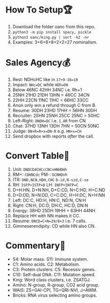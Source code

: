 # How To Setup🏆
1. Download the folder oanc from this repo.
2. ```python3 -m pip install spacy, pickle```
4. ```python3 oanc/king.py | sort -k2 -nr```
5. Examples: 3+6+6+8+2+2=27 nominalism.

# Sales Agency💰
1. Rest: NDHcHC like in ```17+9-16=10```
10. Impact: ```NHc=DC``` while ```HDh=DH```
5. Below 46NC 42HH 34NC i.e. Rh+1
6. 25NH 21HD 21DH 13HN = 46CC 34CN
7. 22HH 22CN 11NC 11HC = 66HC 33CC
8. Anon only win a refund through C from B.
10. Resume: 30DH 23HD 17HH = 56HN 30DH
9. Recruiter: 25HN 25NH 25CC 25NC = 50HC 
10. Left-Right: ```DNDH=DC``` i.e. ```1.8R``` from CN
11. Chat: 37HD 13NH 13DH 7HN = 50CN 50NC
12. Judge: ```DN+R=R+x=DN-R``` e.g. ```HN+x=CH```
13. Send dropbox with reports *after* the call.

# Convert Table💱
1. Unit: ```DNDCDdCHCcCNCnHNHDHh```
2. RM+: ```CDHNCdc``` PM-: ```DCNHDnh```
14. ITR: ```DND,NCN,HDH,CHC``` ```D-id,N-sid,C-se```
15. RH: ```ISFP+ISTP=D``` LH: ```INFP+INTP=C```
17. D+H:HN, D+N:NH, D+C:CD, N+C:HD, H+C:ND
2. D+D:DD, N+N:DD, C+C:DC, H+H:DC, N+H:NN
3. Left: DC:C, HD:H, HN:C, ND:N, CN:H
4. Right: CN:H, DC:D, DH:C, HC:D, DN:N 
12. Energy: 38HD 25DH 19HH = 63HH 44NH
13. Replace HH with NN makes it CC. 
14. Resume: ```DNCD=C+N=29/8+3``` i.e. 7 calls.
15. Gimmeserendipity: CD while HN also CN.

# Commentary🦠
* S4: Molar mass. S11: Immune system.
* C1: Amino acids. C2: Metabolism.
* C3: Protein clusters. C5: Recessiv genes.
* C10: Self-dual DNA. C11: Mutation speed.
* King: Word class clusters, i.e. ZSATGJ. 
* Amino: N-group, R-group, CO2 acid group.
* WAIS: ZS=GAI-CPI, TG=QRI-NVI, J=AWM.
* Bricks: RNA virus selecting amino groups.
